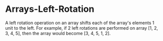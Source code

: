 # Arrays-Left-Rotation
A left rotation operation on an array shifts each of the array's elements 1 unit to the left. For example, if 2 left rotations are performed on array [1, 2, 3, 4, 5], then the array would become [3, 4, 5, 1, 2].
